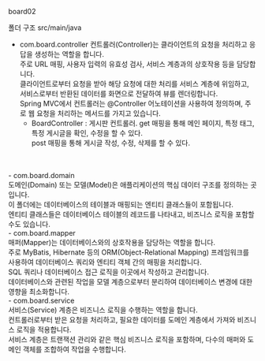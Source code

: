 b o a r d 0 2 

폴더 구조
src/main/java
 - com.board.controller
      컨트롤러(Controller)는 클라이언트의 요청을 처리하고 응답을 생성하는 역할을 합니다. <br>
      주로 URL 매핑, 사용자 입력의 유효성 검사, 서비스 계층과의 상호작용 등을 담당합니다. <br>
      클라이언트로부터 요청을 받아 해당 요청에 대한 처리를 서비스 계층에 위임하고, 서비스로부터 반환된 데이터를 화면으로 전달하여 뷰를 렌더링합니다. <br>
      Spring MVC에서 컨트롤러는 @Controller 어노테이션을 사용하여 정의하며, 주로 웹 요청을 처리하는 메서드를 가지고 있습니다. <br>
    - BoardController : 게시판 컨트롤러. get 매핑을 통해 메인 페이지, 특정 태그, 특정 게시글을 확인, 수정을 할 수 있다. <br>
                                        post 매핑을 통해 게시글 작성, 수정, 삭제를 할 수 있다. <br>
<br>
<br>
- com.board.domain <br>
      도메인(Domain) 또는 모델(Model)은 애플리케이션의 핵심 데이터 구조를 정의하는 곳입니다. <br>
      이 폴더에는 데이터베이스의 테이블과 매핑되는 엔티티 클래스들이 포함됩니다. <br>
      엔티티 클래스들은 데이터베이스 테이블의 레코드를 나타내고, 비즈니스 로직을 포함할 수도 있습니다. <br>
- com.board.mapper <br>
      매퍼(Mapper)는 데이터베이스와의 상호작용을 담당하는 역할을 합니다. <br>
      주로 MyBatis, Hibernate 등의 ORM(Object-Relational Mapping) 프레임워크를 사용하여 데이터베이스 쿼리와 엔티티 객체 간의 매핑을 처리합니다. <br>
      SQL 쿼리나 데이터베이스 접근 로직을 이곳에서 작성하고 관리합니다. <br>
      데이터베이스와 관련된 작업을 모델 계층으로부터 분리하여 데이터베이스 변경에 대한 영향을 최소화합니다. <br>
- com.board.service <br>
      서비스(Service) 계층은 비즈니스 로직을 수행하는 역할을 합니다. <br>
      컨트롤러로부터 받은 요청을 처리하고, 필요한 데이터를 도메인 계층에서 가져와 비즈니스 로직을 적용합니다. <br>
      서비스 계층은 트랜잭션 관리와 같은 핵심 비즈니스 로직을 포함하며, 다수의 매퍼와 도메인 객체를 조합하여 작업을 수행합니다. <br>
